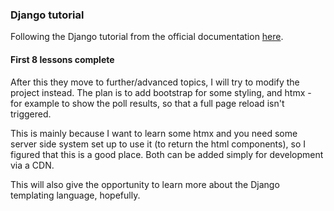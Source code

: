 ### Django tutorial

Following the Django tutorial from the official documentation [here](https://docs.djangoproject.com/en/5.0/intro/tutorial01/).

#### First 8 lessons complete

After this they move to further/advanced topics, I will try to modify the project instead. The plan is to add bootstrap for some styling, and htmx - for example to show the poll results, so that a full page reload isn't triggered.

This is mainly because I want to learn some htmx and you need some server side system set up to use it (to return the html components), so I figured that this is a good place.
Both can be added simply for development via a CDN.

This will also give the opportunity to learn more about the Django templating language, hopefully.
